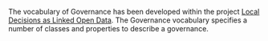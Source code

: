 The vocabulary of Governance has been developed within the project [Local Decisions as Linked Open Data](http://lokaalbestuur.vlaanderen.be/lokale-besluiten-als-gelinkte-open-data). 
The Governance vocabulary specifies a number of classes and properties to describe a governance.
